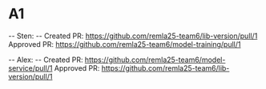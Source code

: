 # A1

-- Sten: --
Created PR: https://github.com/remla25-team6/lib-version/pull/1
Approved PR: https://github.com/remla25-team6/model-training/pull/1

-- Alex: --
Created PR: https://github.com/remla25-team6/model-service/pull/1
Approved PR: https://github.com/remla25-team6/lib-version/pull/1
